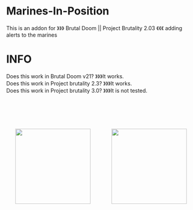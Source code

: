 # Marines-In-Position
This is an addon for 》》》 Brutal Doom || Project Brutality 2.03 《《《 adding alerts to the marines <br>

# INFO

Does this work in Brutal Doom v21? 》》》It works. <br>
Does this work in Project brutality 2.3? 》》》It works. <br>
Does this work in Project brutality 3.0? 》》》It is not tested.

# ⠀

<div align="center">
<img src="https://user-images.githubusercontent.com/78381898/109348909-c09ec900-783a-11eb-8ad5-bf5dad9f3b5d.png" wight="200" height="200" />
⠀⠀⠀⠀⠀<img src="https://user-images.githubusercontent.com/78381898/109349341-68b49200-783b-11eb-846a-07873b3ccf33.jpg" wight="200" height="200" />
</div>

# ⠀
